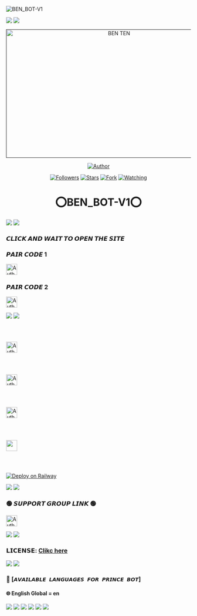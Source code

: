   
![BEN_BOT-V1](https://readme-typing-svg.demolab.com?font=bold&size=20&pause=998&color=skyblue&background=white&right=true&random=true&width=465&lines=🥰ASSALAMUALAIKUM❣️+EVERYONE👋🏻;😍WELCOME+TO+BEN_BOT-V1+WhatsApp+User;BOT+💙)
  
<a><img src='https://imgur.com/a/8acFmmA'/></a>
<a><img src='https://imgur.com/a/8acFmmA'/></a>

 
 <p align="center">  
  <a href="">
    <img alt="BEN TEN" width="600" height="350" src="https://imgur.com/a/8acFmmA">
  </a>
</p>



<p align="center">
<a href="https://github.com/TraderAn-King/BEN_BOT-V1"><img title="Author" src="https://img.shields.io/badge/BEN_BOT-V1-black?style=for-the-badge&logo=github"></a>
<p/>

<p align="center">
<a href="https://github.com/TraderAn-King?tab=followers"><img title="Followers" src="https://img.shields.io/github/followers/TraderAn-King?label=Followers&style=social"></a>
<a href="https://github.com/TraderAn-King/BEN_BOT-V1/stargazers/"><img title="Stars" src="https://img.shields.io/github/stars/TraderAn-King/BEN_BOT-V1?&style=social"></a>
<a href="https://github.com/TraderAn-King/BEN_BOT-V1/network/members"><img title="Fork" src="https://img.shields.io/github/forks/TraderAn-King/BEN_BOT-V1?style=social"></a>
<a href="https://github.com/TraderAn-King/BEN_BOT-V1/watchers"><img title="Watching" src="https://img.shields.io/github/watchers/TraderAn-King/BEN_BOT-V1?label=Watching&style=social"></a>
</p>


 <h1 align="center">⭕BEN_BOT-V1⭕</h1>

<a><img src='https://imgur.com/a/8acFmmA'/></a>
<a><img src='https://imgur.com/a/8acFmmA'/></a>

### 𝘾𝙇𝙄𝘾𝙆 𝘼𝙉𝘿 𝙒𝘼𝙄𝙏 𝙏𝙊 𝙊𝙋𝙀𝙉 𝙏𝙃𝙀 𝙎𝙄𝙏𝙀

### 𝙋𝘼𝙄𝙍 𝘾𝙊𝘿𝙀 1
<p align="left">
<a href="https://new-pair-code-princebotz.onrender.com"><img height= "30" title="Author" src="https://img.shields.io/badge/𝗦𝗘𝗦𝗦𝗜𝗢𝗡-skyblue?style=for-the-badge&logo=render"></a>
<p/>

### 𝙋𝘼𝙄𝙍 𝘾𝙊𝘿𝙀 2
<p align="left">
<a href="https://apparent-meta-secktor-07ceb9dc.koyeb.app/"><img height= "30" title="Author" src="https://img.shields.io/badge/𝗦𝗘𝗦𝗦𝗜𝗢𝗡-green?style=for-the-badge&logo=render"></a>
<p/>





<a><img src='https://imgur.com/a/8acFmmA'/></a>
<a><img src='https://imgur.com/a/8acFmmA'/></a>
 
### <br>
<p align="left">
<a href="https://heroku.com/deploy?template=https://github.com/TraderAn-King/BEN_BOT-V1"><img height= "30" title="Author" src="https://img.shields.io/badge/𝗛𝗘𝗥𝗢𝗞𝗨-9966CC?style=for-the-badge&logo=render"></a>
<p/>
 

### <br>
<p align="left">
<a href="https://repl.it/github/TraderAn-King/BEN_BOT-V1"><img height= "30" title="Author" src="https://img.shields.io/badge/𝗥𝗘𝗣𝗟𝗜𝗧-orange?style=for-the-badge&logo=replit"></a>
<p/>

### <br>
<p align="left">
<a href="https://dashboard.render.com/blueprint/new?repo=https%3A%2F%2Fgithub.com%2FPRINCE-GDS%2FPRINXCE-MD-WB"><img height= "30" title="Author" src="https://img.shields.io/badge/𝗥𝗘𝗡𝗗𝗘𝗥-E6E6FA?style=for-the-badge&logo=render"></a>
<p/>

### <br>
  <p align="left"><a href="https://app.koyeb.com/apps/deploy?type=git&repository=github.com%2FPRINCE-GDS%2FPRINXCE-WB&branch=main&nameprincegds&builder=dockerfile&env[DATABASE_URL]=&env[SESSION_ID]=your+sessionid+here&env[MODE]=public&env=[autoRead]=false&env[statusview]=false&env[REMOVEBG_KEY]=your+rmbg+key&env[antidelete]=false"> <img src="https://www.koyeb.com/static/images/deploy/button.svg" height="30"/></a></p>

### <br>
[![Deploy on Railway](https://railway.app/button.svg)](https://railway.app)

<a><img src='https://imgur.com/a/8acFmmA'/></a>
<a><img src='https://imgur.com/a/8acFmmA'/></a>

### 🟢 𝙎𝙐𝙋𝙋𝙊𝙍𝙏 𝙂𝙍𝙊𝙐𝙋 𝙇𝙄𝙉𝙆 🟢
   <p align="left">
      <a href="https://chat.whatsapp.com/EKayqcDGrjC1XtF2DYuZdn"><img height= "30" length= "10" title="Author" src="https://img.shields.io/badge/Support Group-25D366?style=for-the-badge&logo=whatsApp&logoColor=white"></a>
     <p/>
       
<a><img src='https://imgur.com/a/8acFmmA'/></a>
<a><img src='https://imgur.com/a/8acFmmA'/></a>
### 𝗟𝗜𝗖𝗘𝗡𝗦𝗘: [Clikc here](https://github.com/TraderAn-King/BEN_BOT-V1/blob/main/LICENSE)
 <a><img src='https://imgur.com/a/8acFmmA'/></a>
  <a><img src='https://imgur.com/a/8acFmmA'/></a>
### 💠 [`𝘼𝙑𝘼𝙄𝙇𝘼𝘽𝙇𝙀 𝙇𝘼𝙉𝙂𝙐𝘼𝙂𝙀𝙎 𝙁𝙊𝙍 𝙋𝙍𝙄𝙉𝘾𝙀 𝘽𝙊𝙏`]
#### 🌐 English Global = en
<a><img src='https://imgur.com/a/8acFmmA'/></a>
<a><img src='https://imgur.com/a/8acFmmA'/></a>
<a><img src='https://imgur.com/a/8acFmmA'/></a>
<a><img src='https://imgur.com/a/8acFmmA'/></a>
<a><img src='https://imgur.com/a/8acFmmA'/></a>
<a><img src='https://imgur.com/a/8acFmmA'/></a>











